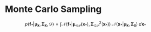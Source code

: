 # Monte Carlo Sampling

$$
p(\mathbf{f}_*|\mathbf{\mu}_\mathbf{x},\mathbf{\Sigma}_\mathbf{x},\mathcal{D}) = \int \mathcal{N}\left(\mathbf{f}_*|\mathbf{\mu}_\mathcal{GP}(\mathbf{x}_*),\mathbf{\Sigma}^2_\mathcal{GP}(\mathbf{x}_*) \right) \; \mathcal{N}(\mathbf{x}_*|\mathbf{\mu}_\mathbf{x}, \mathbf{\Sigma}_\mathbf{x})\; d\mathbf{x}_*
$$